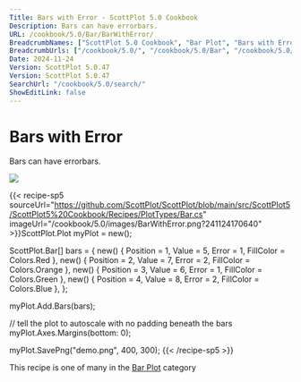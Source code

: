 ```yaml
---
Title: Bars with Error - ScottPlot 5.0 Cookbook
Description: Bars can have errorbars.
URL: /cookbook/5.0/Bar/BarWithError/
BreadcrumbNames: ["ScottPlot 5.0 Cookbook", "Bar Plot", "Bars with Error"]
BreadcrumbUrls: ["/cookbook/5.0/", "/cookbook/5.0/Bar", "/cookbook/5.0/Bar/BarWithError"]
Date: 2024-11-24
Version: ScottPlot 5.0.47
Version: ScottPlot 5.0.47
SearchUrl: "/cookbook/5.0/search/"
ShowEditLink: false
---
```



<div class='d-flex align-items-center mt-5'>
<h1 class='me-2 text-dark my-0 border-0'>Bars with Error</h1>
</div>

Bars can have errorbars.

[![](/cookbook/5.0/images/BarWithError.png?241124170640)](/cookbook/5.0/images/BarWithError.png?241124170640)

{{< recipe-sp5 sourceUrl="https://github.com/ScottPlot/ScottPlot/blob/main/src/ScottPlot5/ScottPlot5%20Cookbook/Recipes/PlotTypes/Bar.cs" imageUrl="/cookbook/5.0/images/BarWithError.png?241124170640" >}}ScottPlot.Plot myPlot = new();

ScottPlot.Bar[] bars =
{
    new() { Position = 1, Value = 5, Error = 1, FillColor = Colors.Red },
    new() { Position = 2, Value = 7, Error = 2, FillColor = Colors.Orange },
    new() { Position = 3, Value = 6, Error = 1, FillColor = Colors.Green },
    new() { Position = 4, Value = 8, Error = 2, FillColor = Colors.Blue },
};

myPlot.Add.Bars(bars);

// tell the plot to autoscale with no padding beneath the bars
myPlot.Axes.Margins(bottom: 0);

myPlot.SavePng("demo.png", 400, 300);
{{< /recipe-sp5 >}}

<div class='my-5 text-center'>This recipe is one of many in the <a href='/cookbook/5.0/Bar'>Bar Plot</a> category</div>


